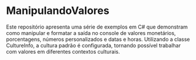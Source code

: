 # ManipulandoValores
Este repositório apresenta uma série de exemplos em C# que demonstram como manipular e formatar a saída no console de valores monetários, porcentagens, números personalizados e datas e horas. Utilizando a classe CultureInfo, a cultura padrão é configurada, tornando possível trabalhar com valores em diferentes contextos culturais.
